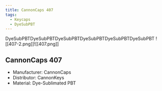 ```yaml
---
title: CannonCaps 407
tags:
  - Keycaps
  - DyeSubPBT
---
```

DyeSubPBTDyeSubPBTDyeSubPBTDyeSubPBTDyeSubPBTDyeSubPBT
![[407-2.png]]![[407.png]]

## CannonCaps 407

- Manufacturer: CannonCaps
- Distributor: CannonKeys
- Material: Dye-Sublimated PBT
